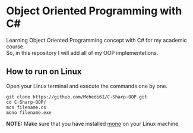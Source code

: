 # Object Oriented Programming with C#
Learning Object Oriented Programming concept with C# for my academic course.    
So, in this repository I will add all of my OOP implementetions.  

## How to run on Linux  

Open your Linux terminal and execute the commands one by one.  

```
git clone https://github.com/Mehedi61/C-Sharp-OOP.git  
cd C-Sharp-OOP/  
mcs filename.cs    
mono filename.exe    
```  
**NOTE:** Make sure that you have installed [mono](https://www.mono-project.com/download/stable/#download-lin) on your Linux machine.
